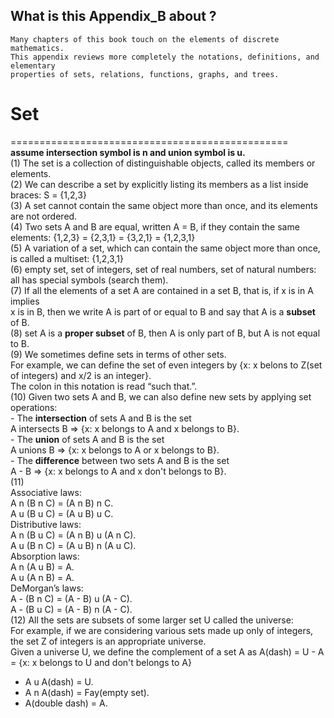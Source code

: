 ## What is this Appendix_B about ?
```
Many chapters of this book touch on the elements of discrete mathematics.
This appendix reviews more completely the notations, definitions, and elementary
properties of sets, relations, functions, graphs, and trees.
```

# Set
================================================<br>
**assume intersection symbol is n and union symbol is u.** <br>
(1) The set is a collection of distinguishable objects, called its members or elements.                            <br>
(2) We can describe a set by explicitly listing its members as a list inside braces: S = {1,2,3}                   <br>
(3) A set cannot contain the same object more than once, and its elements are not ordered.  <br>
(4) Two sets A and B are equal, written A = B, if they contain the same elements: {1,2,3} = {2,3,1} = {3,2,1}  = {1,2,3,1}                                  <br> 
(5) A variation of a set, which can contain the same object more than once, is called a multiset: {1,2,3,1}<br>
(6) empty set, set of integers, set of real numbers, set of natural numbers: all has special symbols (search them).<br>
(7) If all the elements of a set A are contained in a set B, that is, if x is in A implies<br>
    x is in B, then we write A is part of or equal to B and say that A is a **subset** of B.<br>
(8) set A is a **proper subset** of B, then A is only part of B, but A is not equal to B.<br>
(9) We sometimes define sets in terms of other sets. <br>
    For example, we can define the set of even integers by {x: x belons to Z(set of integers) and x/2 is an integer}. <br>
    The colon in this notation is read “such that.”.<br>
(10) Given two sets A and B, we can also define new sets by applying set operations:<br>
     - The **intersection** of sets A and B is the set<br>
        A intersects B => {x: x belongs to A and x belongs to B}.<br>
     - The **union** of sets A and B is the set<br>
        A unions B =>  {x: x belongs to A or x belongs to B}.<br>
     - The **difference** between two sets A and B is the set<br>
        A - B => {x: x belongs to A and x don't belongs to B}.<br>
(11) <br>
Associative laws:<br>
    A n (B n C) = (A n B) n C.<br>
    A u (B u C) = (A u B) u C.<br>
Distributive laws:<br>
    A n (B u C) = (A n B) u (A n C).<br>
    A u (B n C) = (A u B) n (A u C).<br>
Absorption laws:<br>
    A n (A u B) = A.<br>
    A u (A n B) = A.<br>
DeMorgan’s laws:<br>
    A - (B n C) = (A - B) u (A - C).<br>
    A - (B u C) = (A - B) n (A - C).<br>
(12) All the sets are subsets of some larger set U called the universe: <br>
For example, if we are considering various sets made up only of integers,<br>
the set Z of integers is an appropriate universe.<br>
Given a universe U, we define the complement of a set A as A(dash) = U - A = {x: x belongs to U and don't belongs to A} <br>
- A u A(dash) = U.<br>
- A n A(dash) = Fay(empty set).<br>
- A(double dash) = A.<br>



